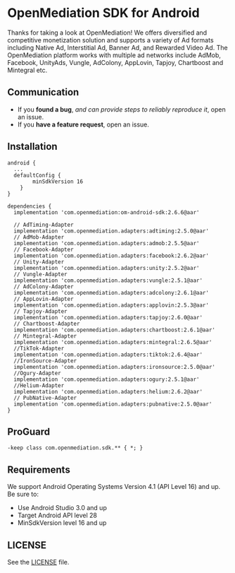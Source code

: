﻿# OpenMediation SDK for Android
Thanks for taking a look at OpenMediation! We offers diversified and competitive monetization solution and supports a variety of Ad formats including Native Ad, Interstitial Ad, Banner Ad, and Rewarded Video Ad. The OpenMediation platform works with multiple ad networks include AdMob, Facebook, UnityAds, Vungle, AdColony, AppLovin, Tapjoy, Chartboost and Mintegral etc.

## Communication

- If you **found a bug**, _and can provide steps to reliably reproduce it_, open an issue.
- If you **have a feature request**, open an issue.

## Installation

```
android {
  ...
  defaultConfig {
        minSdkVersion 16
    }
}

dependencies {
  implementation 'com.openmediation:om-android-sdk:2.6.6@aar'

  // AdTiming-Adapter
  implementation 'com.openmediation.adapters:adtiming:2.5.0@aar'
  // AdMob-Adapter
  implementation 'com.openmediation.adapters:admob:2.5.5@aar'
  // Facebook-Adapter
  implementation 'com.openmediation.adapters:facebook:2.6.2@aar'
  // Unity-Adapter
  implementation 'com.openmediation.adapters:unity:2.5.2@aar'
  // Vungle-Adapter
  implementation 'com.openmediation.adapters:vungle:2.5.1@aar'
  // AdColony-Adapter
  implementation 'com.openmediation.adapters:adcolony:2.6.1@aar'
  // AppLovin-Adapter
  implementation 'com.openmediation.adapters:applovin:2.5.3@aar'
  // Tapjoy-Adapter
  implementation 'com.openmediation.adapters:tapjoy:2.6.0@aar'
  // Chartboost-Adapter
  implementation 'com.openmediation.adapters:chartboost:2.6.1@aar'
  // Mintegral-Adapter
  implementation 'com.openmediation.adapters:mintegral:2.6.5@aar'
  //TikTok-Adapter
  implementation 'com.openmediation.adapters:tiktok:2.6.4@aar'
  //IronSource-Adapter
  implementation 'com.openmediation.adapters:ironsource:2.5.0@aar'
  //Ogury-Adapter
  implementation 'com.openmediation.adapters:ogury:2.5.1@aar'
  //Helium-Adapter
  implementation 'com.openmediation.adapters:helium:2.6.2@aar'
  // PubNative-Adapter
  implementation 'com.openmediation.adapters:pubnative:2.5.0@aar'
}
```

## ProGuard
```
-keep class com.openmediation.sdk.** { *; }
```

## Requirements
We support Android Operating Systems Version 4.1 (API Level 16) and up. Be sure to:

- Use Android Studio 3.0 and up
- Target Android API level 28
- MinSdkVersion level 16 and up

## LICENSE
See the [LICENSE](LICENSE) file.



